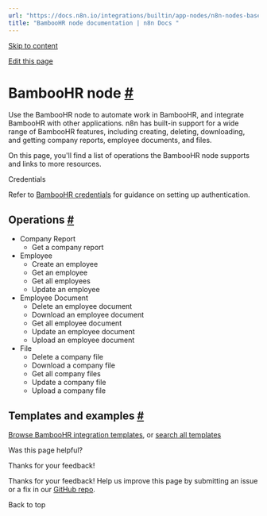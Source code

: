 ```yaml
---
url: "https://docs.n8n.io/integrations/builtin/app-nodes/n8n-nodes-base.bamboohr/"
title: "BambooHR node documentation | n8n Docs "
---
```


[Skip to content](https://docs.n8n.io/integrations/builtin/app-nodes/n8n-nodes-base.bamboohr/#bamboohr-node)

[Edit this page](https://github.com/n8n-io/n8n-docs/edit/main/docs/integrations/builtin/app-nodes/n8n-nodes-base.bamboohr.md "Edit this page")

# BambooHR node [\#](https://docs.n8n.io/integrations/builtin/app-nodes/n8n-nodes-base.bamboohr/\#bamboohr-node "Permanent link")

Use the BambooHR node to automate work in BambooHR, and integrate BambooHR with other applications. n8n has built-in support for a wide range of BambooHR features, including creating, deleting, downloading, and getting company reports, employee documents, and files.

On this page, you'll find a list of operations the BambooHR node supports and links to more resources.

Credentials

Refer to [BambooHR credentials](https://docs.n8n.io/integrations/builtin/credentials/bamboohr/) for guidance on setting up authentication.

## Operations [\#](https://docs.n8n.io/integrations/builtin/app-nodes/n8n-nodes-base.bamboohr/\#operations "Permanent link")

- Company Report
  - Get a company report
- Employee
  - Create an employee
  - Get an employee
  - Get all employees
  - Update an employee
- Employee Document
  - Delete an employee document
  - Download an employee document
  - Get all employee document
  - Update an employee document
  - Upload an employee document
- File
  - Delete a company file
  - Download a company file
  - Get all company files
  - Update a company file
  - Upload a company file

## Templates and examples [\#](https://docs.n8n.io/integrations/builtin/app-nodes/n8n-nodes-base.bamboohr/\#templates-and-examples "Permanent link")

[Browse BambooHR integration templates](https://n8n.io/integrations/bamboohr/), or [search all templates](https://n8n.io/workflows/)

Was this page helpful?






Thanks for your feedback!






Thanks for your feedback! Help us improve this page by submitting an issue or a fix in our [GitHub repo](https://github.com/n8n-io/n8n-docs).


Back to top